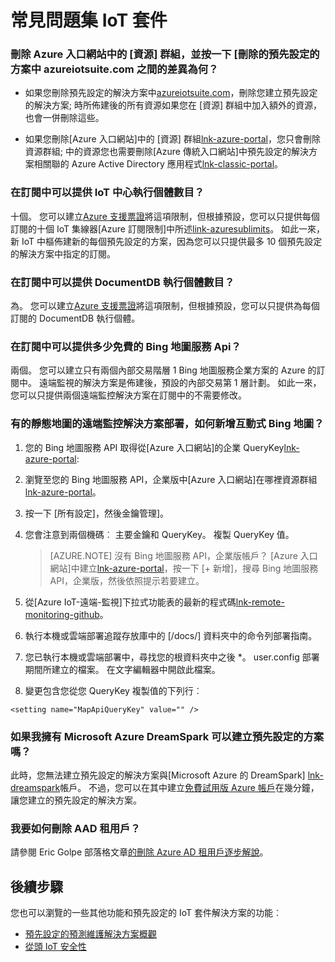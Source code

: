 <properties
  pageTitle="Azure IoT 套件的常見問題集 |Microsoft Azure"
  description="常見問題集 IoT 套件"
  services=""
  suite="iot-suite"
  documentationCenter=""
  authors="aguilaaj"
  manager="timlt"
  editor=""/>

<tags
  ms.service="iot-suite"
  ms.devlang="na"
  ms.topic="article"
  ms.tgt_pltfrm="na"
  ms.workload="na"
  ms.date="09/26/2016"
  ms.author="araguila"/>
   
# <a name="frequently-asked-questions-for-iot-suite"></a>常見問題集 IoT 套件

### <a name="whats-the-difference-between-deleting-a-resource-group-in-the-azure-portal-and-clicking-delete-on-a-preconfigured-solution-in-azureiotsuitecom"></a>刪除 Azure 入口網站中的 [資源] 群組，並按一下 [刪除的預先設定的方案中 azureiotsuite.com 之間的差異為何？

- 如果您刪除預先設定的解決方案中[azureiotsuite.com][lnk-azureiotsuite]，刪除您建立預先設定的解決方案; 時所佈建後的所有資源如果您在 [資源] 群組中加入額外的資源，也會一併刪除這些。 

- 如果您刪除[Azure 入口網站]中的 [資源] 群組[lnk-azure-portal]，您只會刪除資源群組; 中的資源您也需要刪除[Azure 傳統入口網站]中預先設定的解決方案相關聯的 Azure Active Directory 應用程式[lnk-classic-portal]。

### <a name="how-many-iot-hub-instances-can-i-provision-in-a-subscription"></a>在訂閱中可以提供 IoT 中心執行個體數目？ 

十個。 您可以建立[Azure 支援票證][link-azuresupportticket]將這項限制，但根據預設，您可以只提供每個訂閱的十個 IoT 集線器[Azure 訂閱限制]中所述[link-azuresublimits]。 如此一來，新 IoT 中樞佈建新的每個預先設定的方案，因為您可以只提供最多 10 個預先設定的解決方案中指定的訂閱。 

### <a name="how-many-documentdb-instances-can-i-provision-in-a-subscription"></a>在訂閱中可以提供 DocumentDB 執行個體數目？

為。 您可以建立[Azure 支援票證][link-azuresupportticket]將這項限制，但根據預設，您可以只提供為每個訂閱的 DocumentDB 執行個體。 

### <a name="how-many-free-bing-maps-apis-can-i-provision-in-a-subscription"></a>在訂閱中可以提供多少免費的 Bing 地圖服務 Api？

兩個。 您可以建立只有兩個內部交易階層 1 Bing 地圖服務企業方案的 Azure 的訂閱中。 遠端監視的解決方案是佈建後，預設的內部交易第 1 層計劃。 如此一來，您可以只提供兩個遠端監控解決方案在訂閱中的不需要修改。

### <a name="i-have-a-remote-monitoring-solution-deployment-with-a-static-map-how-do-i-add-an-interactive-bing-map"></a>有的靜態地圖的遠端監控解決方案部署，如何新增互動式 Bing 地圖？ 
1. 您的 Bing 地圖服務 API 取得從[Azure 入口網站]的企業 QueryKey[lnk-azure-portal]: 
 1. 瀏覽至您的 Bing 地圖服務 API，企業版中[Azure 入口網站]在哪裡資源群組[lnk-azure-portal]。
 2. 按一下 [所有設定]，然後金鑰管理]。 
 3. 您會注意到兩個機碼︰ 主要金鑰和 QueryKey。 複製 QueryKey 值。

     > [AZURE.NOTE] 沒有 Bing 地圖服務 API，企業版帳戶？ [Azure 入口網站]中建立[lnk-azure-portal]，按一下 [+ 新增]，搜尋 Bing 地圖服務 API，企業版，然後依照提示若要建立。

2. 從[Azure IoT-遠端-監視]下拉式功能表的最新的程式碼[lnk-remote-monitoring-github]。

3. 執行本機或雲端部署追蹤存放庫中的 [/docs/] 資料夾中的命令列部署指南。 

4. 您已執行本機或雲端部署中，尋找您的根資料夾中之後 *。 user.config 部署期間所建立的檔案。 在文字編輯器中開啟此檔案。 

5. 變更包含您從您 QueryKey 複製值的下列行︰ 
   
  `<setting name="MapApiQueryKey" value="" />`

### <a name="can-i-create-a-preconfigured-solution-if-i-have-microsoft-azure-for-dreamspark"></a>如果我擁有 Microsoft Azure DreamSpark 可以建立預先設定的方案嗎？
此時，您無法建立預先設定的解決方案與[Microsoft Azure 的 DreamSpark] [lnk-dreamspark]帳戶。 不過，您可以在其中建立[免費試用版 Azure 帳戶][lnk-30daytrial]在幾分鐘，讓您建立的預先設定的解決方案。

### <a name="how-do-i-delete-an-aad-tenant"></a>我要如何刪除 AAD 租用戶？

請參閱 Eric Golpe 部落格文章[的刪除 Azure AD 租用戶逐步解說][lnk-delete-aad-tennant]。

## <a name="next-steps"></a>後續步驟

您也可以瀏覽的一些其他功能和預先設定的 IoT 套件解決方案的功能︰

- [預先設定的預測維護解決方案概觀][lnk-predictive-overview]
- [從頭 IoT 安全性][lnk-security-groundup]

[lnk-predictive-overview]: iot-suite-predictive-overview.md
[lnk-security-groundup]: securing-iot-ground-up.md

[link-azuresupportticket]: https://portal.azure.com/#blade/Microsoft_Azure_Support/HelpAndSupportBlade 
[link-azuresublimits]: https://azure.microsoft.com/documentation/articles/azure-subscription-service-limits/#iot-hub-limits
[lnk-azure-portal]: https://portal.azure.com
[lnk-azureiotsuite]: https://www.azureiotsuite.com/
[lnk-classic-portal]: https://manage.windowsazure.com
[lnk-remote-monitoring-github]: https://github.com/Azure/azure-iot-remote-monitoring 
[lnk-dreamspark]: https://www.dreamspark.com/Product/Product.aspx?productid=99 
[lnk-30daytrial]: https://azure.microsoft.com/free/
[lnk-delete-aad-tennant]: http://blogs.msdn.com/b/ericgolpe/archive/2015/04/30/walkthrough-of-deleting-an-azure-ad-tenant.aspx
